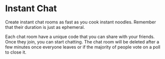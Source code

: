 # Instant Chat

Create instant chat rooms as fast as you cook instant noodles. Remember that their duration is just as ephemeral.

Each chat room have a unique code that you can share with your friends. Once they join, you can start chatting.
The chat room will be deleted after a few minutes once everyone leaves or if the majority of people vote on a poll to close it.
